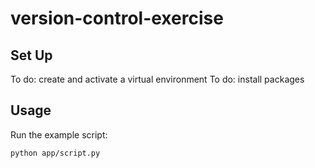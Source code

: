 # version-control-exercise

## Set Up

To do: create and activate a virtual environment
To do: install packages

## Usage

Run the example script:

```sh
python app/script.py
```